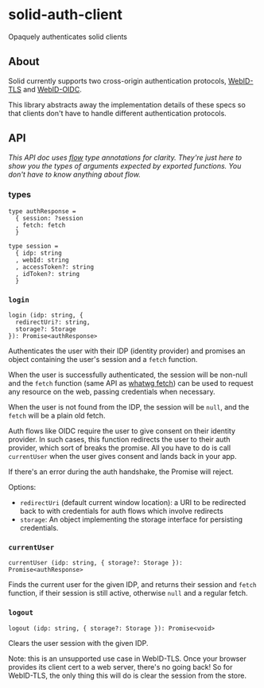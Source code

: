 # solid-auth-client

Opaquely authenticates solid clients

## About

Solid currently supports two cross-origin authentication protocols,
[WebID-TLS](https://www.w3.org/2005/Incubator/webid/spec/tls/) and
[WebID-OIDC](https://github.com/solid/webid-oidc-spec).

This library abstracts away the implementation details of these specs so that
clients don't have to handle different authentication protocols.

## API

*This API doc uses [flow](https://flow.org/) type annotations for clarity.
They're just here to show you the types of arguments expected by exported
functions.  You don't have to know anything about flow.*

### types

```
type authResponse =
  { session: ?session
  , fetch: fetch
  }

type session =
  { idp: string
  , webId: string
  , accessToken?: string
  , idToken?: string
  }
```

### `login`

```
login (idp: string, {
  redirectUri?: string,
  storage?: Storage
}): Promise<authResponse>
```

Authenticates the user with their IDP (identity provider) and promises an object
containing the user's session and a `fetch` function.

When the user is successfully authenticated, the session will be non-null and
the `fetch` function (same API as [whatwg
fetch](https://fetch.spec.whatwg.org/)) can be used to request any resource on
the web, passing credentials when necessary.

When the user is not found from the IDP, the session will be `null`, and the
`fetch` will be a plain old fetch.

Auth flows like OIDC require the user to give consent on their identity
provider.  In such cases, this function redirects the user to their auth
provider, which sort of breaks the promise.  All you have to do is call
`currentUser` when the user gives consent and lands back in your app.

If there's an error during the auth handshake, the Promise will reject.

Options:
- `redirectUri` (default current window location): a URI to be redirected back to with credentials for auth flows which involve redirects
- `storage`: An object implementing the storage interface for persisting credentials.

### `currentUser`

```
currentUser (idp: string, { storage?: Storage }): Promise<authResponse>
```

Finds the current user for the given IDP, and returns their session and `fetch`
function, if their session is still active, otherwise `null` and a regular
fetch.

### `logout`

```
logout (idp: string, { storage?: Storage }): Promise<void>
```

Clears the user session with the given IDP.

Note: this is an unsupported use case in WebID-TLS.  Once your browser provides
its client cert to a web server, there's no going back!  So for WebID-TLS, the
only thing this will do is clear the session from the store.
